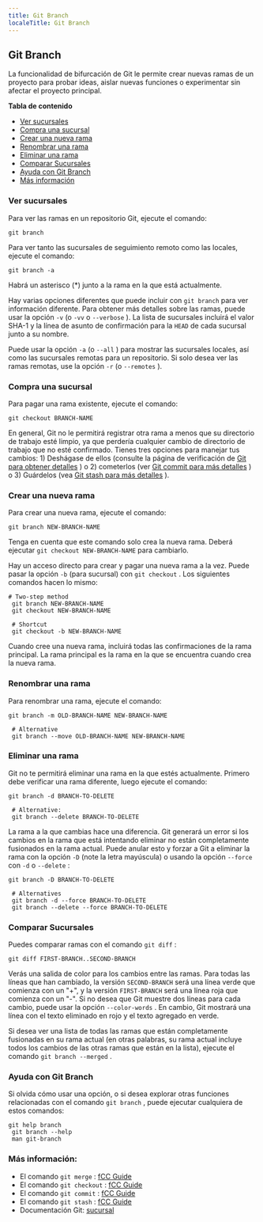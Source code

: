 ```yaml
---
title: Git Branch
localeTitle: Git Branch
---
```

## Git Branch

La funcionalidad de bifurcación de Git le permite crear nuevas ramas de un proyecto para probar ideas, aislar nuevas funciones o experimentar sin afectar el proyecto principal.

**Tabla de contenido**

*   [Ver sucursales](#view-branches)
*   [Compra una sucursal](#checkout-a-branch)
*   [Crear una nueva rama](#create-a-new-branch)
*   [Renombrar una rama](#rename-a-branch)
*   [Eliminar una rama](#delete-a-branch)
*   [Comparar Sucursales](#compare-branches)
*   [Ayuda con Git Branch](#help-with-git-branch)
*   [Más información](#more-information)

### Ver sucursales

Para ver las ramas en un repositorio Git, ejecute el comando:

```shell
git branch 
```

Para ver tanto las sucursales de seguimiento remoto como las locales, ejecute el comando:

```shell
git branch -a 
```

Habrá un asterisco (\*) junto a la rama en la que está actualmente.

Hay varias opciones diferentes que puede incluir con `git branch` para ver información diferente. Para obtener más detalles sobre las ramas, puede usar la opción `-v` (o `-vv` o `--verbose` ). La lista de sucursales incluirá el valor SHA-1 y la línea de asunto de confirmación para la `HEAD` de cada sucursal junto a su nombre.

Puede usar la opción `-a` (o `--all` ) para mostrar las sucursales locales, así como las sucursales remotas para un repositorio. Si solo desea ver las ramas remotas, use la opción `-r` (o `--remotes` ).

### Compra una sucursal

Para pagar una rama existente, ejecute el comando:

```shell
git checkout BRANCH-NAME 
```

En general, Git no le permitirá registrar otra rama a menos que su directorio de trabajo esté limpio, ya que perdería cualquier cambio de directorio de trabajo que no esté confirmado. Tienes tres opciones para manejar tus cambios: 1) Deshágase de ellos (consulte la página de verificación de [Git para obtener detalles](https://guide.freecodecamp.org/git/git-checkout/) ) o 2) cometerlos (ver [Git commit para más detalles](https://guide.freecodecamp.org/git/git-commit/) ) o 3) Guárdelos (vea [Git stash para más detalles](https://guide.freecodecamp.org/git/git-stash/) ).

### Crear una nueva rama

Para crear una nueva rama, ejecute el comando:

```shell
git branch NEW-BRANCH-NAME 
```

Tenga en cuenta que este comando solo crea la nueva rama. Deberá ejecutar `git checkout NEW-BRANCH-NAME` para cambiarlo.

Hay un acceso directo para crear y pagar una nueva rama a la vez. Puede pasar la opción `-b` (para sucursal) con `git checkout` . Los siguientes comandos hacen lo mismo:

```shell
# Two-step method 
 git branch NEW-BRANCH-NAME 
 git checkout NEW-BRANCH-NAME 
 
 # Shortcut 
 git checkout -b NEW-BRANCH-NAME 
```

Cuando cree una nueva rama, incluirá todas las confirmaciones de la rama principal. La rama principal es la rama en la que se encuentra cuando crea la nueva rama.

### Renombrar una rama

Para renombrar una rama, ejecute el comando:

```shell
git branch -m OLD-BRANCH-NAME NEW-BRANCH-NAME 
 
 # Alternative 
 git branch --move OLD-BRANCH-NAME NEW-BRANCH-NAME 
```

### Eliminar una rama

Git no te permitirá eliminar una rama en la que estés actualmente. Primero debe verificar una rama diferente, luego ejecute el comando:

```shell
git branch -d BRANCH-TO-DELETE 
 
 # Alternative: 
 git branch --delete BRANCH-TO-DELETE 
```

La rama a la que cambias hace una diferencia. Git generará un error si los cambios en la rama que está intentando eliminar no están completamente fusionados en la rama actual. Puede anular esto y forzar a Git a eliminar la rama con la opción `-D` (note la letra mayúscula) o usando la opción `--force` con `-d` o `--delete` :

```shell
git branch -D BRANCH-TO-DELETE 
 
 # Alternatives 
 git branch -d --force BRANCH-TO-DELETE 
 git branch --delete --force BRANCH-TO-DELETE 
```

### Comparar Sucursales

Puedes comparar ramas con el comando `git diff` :

```shell
git diff FIRST-BRANCH..SECOND-BRANCH 
```

Verás una salida de color para los cambios entre las ramas. Para todas las líneas que han cambiado, la versión `SECOND-BRANCH` será una línea verde que comienza con un "+", y la versión `FIRST-BRANCH` será una línea roja que comienza con un "-". Si no desea que Git muestre dos líneas para cada cambio, puede usar la opción `--color-words` . En cambio, Git mostrará una línea con el texto eliminado en rojo y el texto agregado en verde.

Si desea ver una lista de todas las ramas que están completamente fusionadas en su rama actual (en otras palabras, su rama actual incluye todos los cambios de las otras ramas que están en la lista), ejecute el comando `git branch --merged` .

### Ayuda con Git Branch

Si olvida cómo usar una opción, o si desea explorar otras funciones relacionadas con el comando `git branch` , puede ejecutar cualquiera de estos comandos:

```shell
git help branch 
 git branch --help 
 man git-branch 
```

### Más información:

*   El comando `git merge` : [fCC Guide](https://guide.freecodecamp.org/git/git-merge/)
*   El comando `git checkout` : [fCC Guide](https://guide.freecodecamp.org/git/git-checkout/)
*   El comando `git commit` : [fCC Guide](https://guide.freecodecamp.org/git/git-commit/)
*   El comando `git stash` : [fCC Guide](https://guide.freecodecamp.org/git/git-stash/)
*   Documentación Git: [sucursal](https://git-scm.com/docs/git-branch)